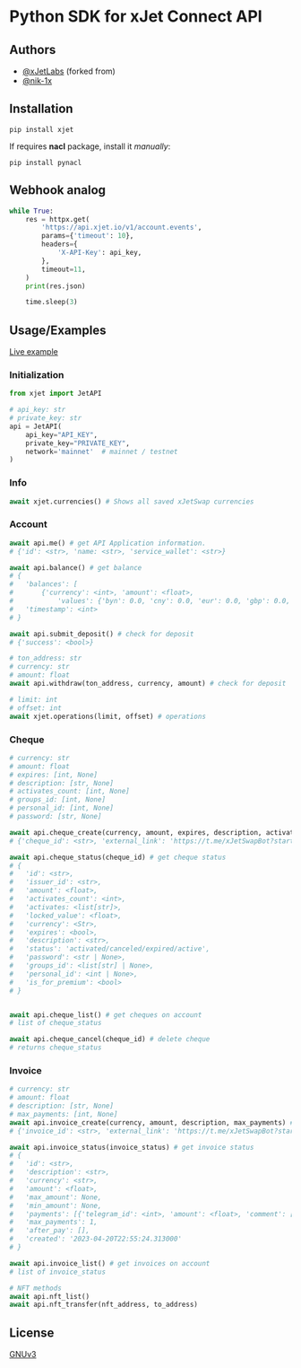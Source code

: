 # Python SDK for xJet Connect API

## Authors
- [@xJetLabs](https://github.com/xJetLabs) (forked from)
- [@nik-1x](https://www.github.com/nik-1x)
 
## Installation
```shell
pip install xjet
```
If requires <b>nacl</b> package, install it <i>manually</i>:
```shell
pip install pynacl
```

## Webhook analog
```python
while True:
    res = httpx.get(
        'https://api.xjet.io/v1/account.events',
        params={'timeout': 10},
        headers={
            'X-API-Key': api_key,
        },
        timeout=11,
    )
    print(res.json)

    time.sleep(3)
```


## Usage/Examples  
[Live example](https://replit.com/@delpydoc/xJetAPI)

### Initialization
```python
from xjet import JetAPI

# api_key: str
# private_key: str
api = JetAPI(
    api_key="API_KEY",
    private_key="PRIVATE_KEY",
    network='mainnet'  # mainnet / testnet
)
```


### Info
```python
await xjet.currencies() # Shows all saved xJetSwap currencies
```


### Account
```python
await api.me() # get API Application information.
# {'id': <str>, 'name: <str>, 'service_wallet': <str>}

await api.balance() # get balance
# {
#   'balances': [
#       {'currency': <int>, 'amount': <float>, 
#           'values': {'byn': 0.0, 'cny': 0.0, 'eur': 0.0, 'gbp': 0.0, 'kzt': 0.0, 'rub': 0.0, 'uah': 0.0, 'usd': 0.0}}], 
#   'timestamp': <int>
# }

await api.submit_deposit() # check for deposit
# {'success': <bool>}

# ton_address: str
# currency: str
# amount: float
await api.withdraw(ton_address, currency, amount) # check for deposit

# limit: int
# offset: int
await xjet.operations(limit, offset) # operations
```

### Cheque
```python
# currency: str
# amount: float
# expires: [int, None]
# description: [str, None]
# activates_count: [int, None]
# groups_id: [int, None]
# personal_id: [int, None]
# password: [str, None]

await api.cheque_create(currency, amount, expires, description, activates_count, groups_id, personal_id, password) # create cheque
# {'cheque_id': <str>, 'external_link': 'https://t.me/xJetSwapBot?start=c_<cheque_id>'}

await api.cheque_status(cheque_id) # get cheque status
# {
#   'id': <str>, 
#   'issuer_id': <str>, 
#   'amount': <float>, 
#   'activates_count': <int>, 
#   'activates: <list[str]>, 
#   'locked_value': <float>, 
#   'currency': <Str>, 
#   'expires': <bool>, 
#   'description': <str>, 
#   'status': 'activated/canceled/expired/active', 
#   'password': <str | None>, 
#   'groups_id': <list[str] | None>, 
#   'personal_id': <int | None>, 
#   'is_for_premium': <bool>
# }


await api.cheque_list() # get cheques on account
# list of cheque_status

await api.cheque_cancel(cheque_id) # delete cheque
# returns cheque_status
```


### Invoice
```python
# currency: str
# amount: float
# description: [str, None]
# max_payments: [int, None]
await api.invoice_create(currency, amount, description, max_payments) # create invoice
# {'invoice_id': <str>, 'external_link': 'https://t.me/xJetSwapBot?start=inv_<cheque_id>'}

await api.invoice_status(invoice_status) # get invoice status
# {
#   'id': <str>, 
#   'description': <str>, 
#   'currency': <str>, 
#   'amount': <float>, 
#   'max_amount': None, 
#   'min_amount': None, 
#   'payments': [{'telegram_id': <int>, 'amount': <float>, 'comment': [str | None}, ... ], 
#   'max_payments': 1, 
#   'after_pay': [], 
#   'created': '2023-04-20T22:55:24.313000'
# }

await api.invoice_list() # get invoices on account
# list of invoice_status
```

```python
# NFT methods
await api.nft_list()
await api.nft_transfer(nft_address, to_address)
```

## License
[GNUv3](https://github.com/nik-1x/pyxJetAPI/blob/main/LICENSE)  
